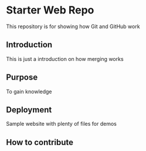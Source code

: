 # Starter Web Repo

This repository is for showing how Git and GitHub work

## Introduction

This is just a introduction on how merging works

## Purpose

To gain knowledge

## Deployment

Sample website with plenty of files for demos

## How to contribute